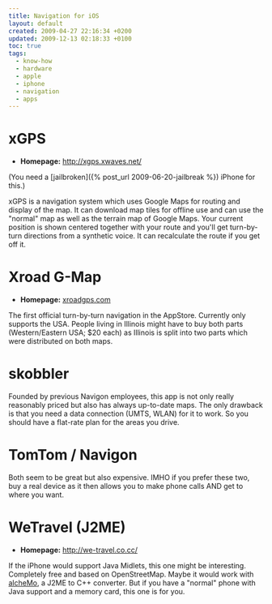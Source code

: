 ```yaml
---
title: Navigation for iOS
layout: default
created: 2009-04-27 22:16:34 +0200
updated: 2009-12-13 02:18:33 +0100
toc: true
tags:
  - know-how
  - hardware
  - apple
  - iphone
  - navigation
  - apps
---
```

xGPS
====

* **Homepage:** <http://xgps.xwaves.net/>

(You need a [jailbroken]({% post_url 2009-06-20-jailbreak %}) iPhone for this.)

xGPS is a navigation system which uses Google Maps for routing and display of the map. It can download map tiles
for offline use and can use the "normal" map as well as the terrain map of Google Maps. Your current position is
shown centered together with your route and you'll get turn-by-turn directions from a synthetic voice. It can
recalculate the route if you get off it.


Xroad G-Map
===========

* **Homepage:** [xroadgps.com](http://www.xroadgps.com/LinkClick.aspx?link=2463&tabid=2463)

The first official turn-by-turn navigation in the AppStore. Currently only supports the USA. People living in
Illinois might have to buy both parts (Western/Eastern USA; $20 each) as Illinois is split into two parts which
were distributed on both maps.


skobbler
========

Founded by previous Navigon employees, this app is not only really reasonably priced but also has always
up-to-date maps. The only drawback is that you need a data connection (UMTS, WLAN) for it to work. So you should
have a flat-rate plan for the areas you drive.


TomTom / Navigon
================

Both seem to be great but also expensive. IMHO if you prefer these two, buy a real device as it then allows you
to make phone calls AND get to where you want.


WeTravel (J2ME)
===============

* **Homepage:** <http://we-travel.co.cc/>

If the iPhone would support Java Midlets, this one might be interesting. Completely free and based on
OpenStreetMap. Maybe it would work with [alcheMo](http://www.innaworks.com/alcheMo-for-iPhone.html), a J2ME
to C++ converter. But if you have a "normal" phone with Java support and a memory card, this one is for you.
